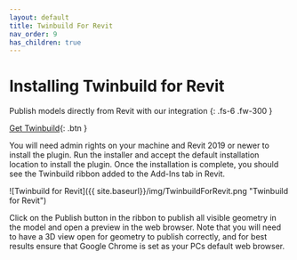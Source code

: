 ```yaml
---
layout: default
title: Twinbuild For Revit
nav_order: 9
has_children: true
---
```


# Installing Twinbuild for Revit

Publish models directly from Revit with our integration
{: .fs-6 .fw-300 }

[Get Twinbuild](https://twinbuild.com/download){: .btn }

You will need admin rights on your machine and Revit 2019 or newer to install the plugin. Run the installer and accept the default installation location to install the plugin. Once the installation is complete, you should see the Twinbuild ribbon added to the Add-Ins tab in Revit.

![Twinbuild for Revit]({{ site.baseurl}}/img/TwinbuildForRevit.png "Twinbuild for Revit")

Click on the Publish button in the ribbon to publish all visible geometry in the model and open a preview in the web browser. Note that you will need to have a 3D view open for geometry to publish correctly, and for best results ensure that Google Chrome is set as your PCs default web browser.
